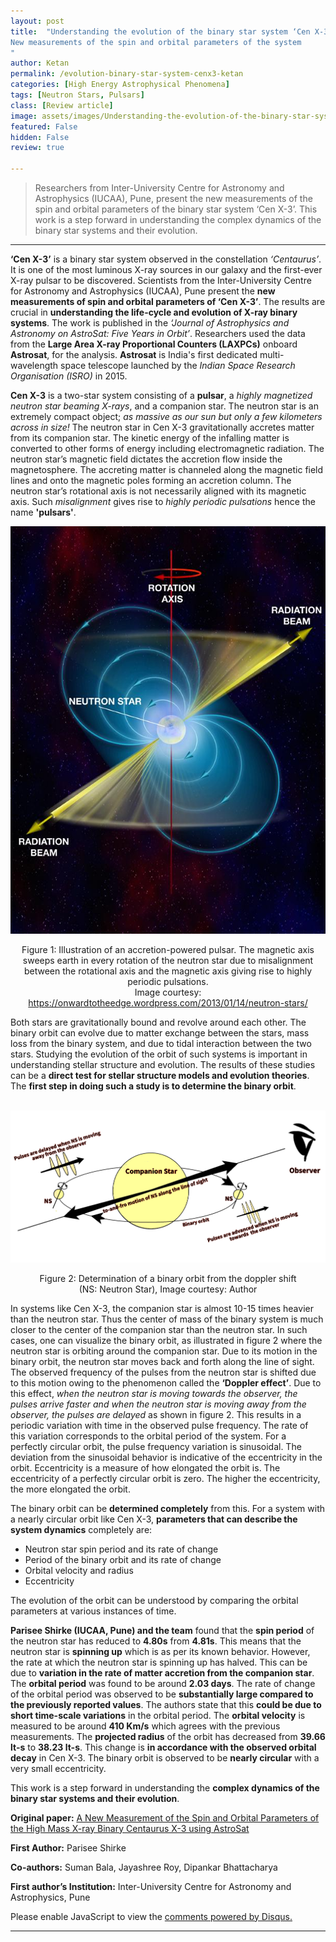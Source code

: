 ```yaml
---
layout: post
title:  "Understanding the evolution of the binary star system ‘Cen X-3’:
New measurements of the spin and orbital parameters of the system
"
author: Ketan
permalink: /evolution-binary-star-system-cenx3-ketan
categories: [High Energy Astrophysical Phenomena]
tags: [Neutron Stars, Pulsars]
class: [Review article]
image: assets/images/Understanding-the-evolution-of-the-binary-star-system-Cen-X-3-ketan-images/image_cover.png
featured: False
hidden: False
review: true

---
```

>Researchers from Inter-University Centre for Astronomy and Astrophysics (IUCAA), Pune, present the new measurements of the spin and orbital parameters of the binary star system ‘Cen X-3’. This work is a step forward in understanding the complex dynamics of the binary star systems and their evolution.
>
---

**‘Cen X-3’** is a binary star system observed in the constellation *‘Centaurus’*. It is one of the most luminous X-ray sources in our galaxy and the first-ever X-ray pulsar to be discovered.
Scientists from the Inter-University Centre for Astronomy and Astrophysics (IUCAA), Pune present the **new measurements of spin and orbital parameters of ‘Cen X-3’**. The results are crucial in **understanding the life-cycle and evolution of X-ray binary systems**. The work is published in the *‘Journal of Astrophysics and Astronomy on AstroSat: Five Years in Orbit’*. Researchers used the data from the **Large Area X-ray Proportional Counters (LAXPCs)** onboard **Astrosat**, for the analysis. **Astrosat** is India's first dedicated multi-wavelength space telescope launched by the *Indian Space Research Organisation (ISRO)* in 2015.

**Cen X-3** is a two-star system consisting of a **pulsar**, a *highly magnetized neutron star beaming X-rays*, and a companion star. The neutron star is an extremely compact object; *as massive as our sun but only a few kilometers across in size!* The neutron star in Cen X-3 gravitationally accretes matter from its companion star. The kinetic energy of the infalling matter is converted to other forms of energy including electromagnetic radiation. The neutron star’s magnetic field dictates the accretion flow inside the magnetosphere. The accreting matter is channeled along the magnetic field lines and onto the magnetic poles forming an accretion column. The neutron star’s rotational axis is not necessarily aligned with its magnetic axis. Such *misalignment* gives rise to *highly periodic pulsations* hence the name **'pulsars'**.

![A new image here](../assets/images/Understanding-the-evolution-of-the-binary-star-system-Cen-X-3-ketan-images/image1.jpg)
<p align = "center"> Figure 1: Illustration of an accretion-powered pulsar. The magnetic axis sweeps earth in every rotation of the neutron star due to misalignment between the rotational axis and the magnetic axis giving rise to highly periodic pulsations.<br>
Image courtesy: <a href="https://onwardtotheedge.wordpress.com/2013/01/14/neutron-stars/">https://onwardtotheedge.wordpress.com/2013/01/14/neutron-stars/</a>
</p>

Both stars are gravitationally bound and revolve around each other. The binary orbit can evolve due to matter exchange between the stars, mass loss from the binary system, and due to tidal interaction between the two stars. Studying the evolution of the orbit of such systems is important in understanding stellar structure and evolution. The results of these studies can be a **direct test for stellar structure models and evolution theories**. The **first step in doing such a study is to determine the binary orbit**. <br><br>



![A new image here](../assets/images/Understanding-the-evolution-of-the-binary-star-system-Cen-X-3-ketan-images/image2.png)
<p align = "center">
Figure 2: Determination of a binary orbit from the doppler shift <br>(NS: Neutron Star), Image courtesy: Author
</p>

In systems like Cen X-3, the companion star is almost 10-15 times heavier than the neutron star. Thus the center of mass of the binary system is much closer to the center of the companion star than the neutron star. In such cases, one can visualize the binary orbit, as illustrated in figure 2 where the neutron star is orbiting around the companion star.  Due to its motion in the binary orbit, the neutron star moves back and forth along the line of sight. The observed frequency of the pulses from the neutron star is shifted due to this motion owing to the phenomenon called the **‘Doppler effect’**. Due to this effect, *when the neutron star is moving towards the observer, the pulses arrive faster and when the neutron star is moving away from the observer, the pulses are delayed* as shown in figure 2.
This results in a periodic variation with time in the observed pulse frequency. The rate of this variation corresponds to the orbital period of the system. For a perfectly circular orbit, the pulse frequency variation is sinusoidal. The deviation from the sinusoidal behavior is indicative of the eccentricity in the orbit. Eccentricity is a measure of how elongated the orbit is. The eccentricity of a perfectly circular orbit is zero. The higher the eccentricity, the more elongated the orbit.

The binary orbit can be **determined completely** from this. For a system with a nearly circular orbit like Cen X-3, **parameters that can describe the system dynamics** completely are:

- Neutron star spin period and its rate of change
- Period of the binary orbit and its rate of change
- Orbital velocity and radius
- Eccentricity

The evolution of the orbit can be understood by comparing the orbital parameters at various instances of time.

**Parisee Shirke (IUCAA, Pune) and the team** found that the **spin period** of the neutron star has reduced to **4.80s** from **4.81s**. This means that the neutron star is **spinning up** which is as per its known behavior. However, the rate at which the neutron star is spinning up has halved. This can be due to **variation in the rate of matter accretion from the companion star**. The **orbital period** was found to be around **2.03 days**. The rate of change of the orbital period was observed to be **substantially large compared to the previously reported values**. The authors state that this **could be due to short time-scale variations** in the orbital period. The **orbital velocity** is measured to be around **410 Km/s** which agrees with the previous measurements. The **projected radius** of the orbit has decreased from **39.66 lt-s** to **38.23 lt-s**. This change is **in accordance with the observed orbital decay** in Cen X-3. The binary orbit is observed to be **nearly circular** with a very small eccentricity.

This work is a step forward in understanding the **complex dynamics of the binary star systems and their evolution**.

**Original paper:**
<a href="https://ui.adsabs.harvard.edu/abs/2021JApA...42...58S/abstract" target="_blank"> A New Measurement of the Spin and Orbital Parameters of the High Mass X-ray Binary Centaurus X-3 using AstroSat</a>

**First Author:** Parisee Shirke

**Co-authors:** Suman Bala, Jayashree Roy, Dipankar Bhattacharya

**First author’s Institution:** Inter-University Centre for Astronomy and Astrophysics, Pune

<div id="disqus_thread"></div>
<script>
    /**
    *  RECOMMENDED CONFIGURATION VARIABLES: EDIT AND UNCOMMENT THE SECTION BELOW TO INSERT DYNAMIC VALUES FROM YOUR PLATFORM OR CMS.
    *  LEARN WHY DEFINING THESE VARIABLES IS IMPORTANT: https://disqus.com/admin/universalcode/#configuration-variables    */
    /*
    var disqus_config = function () {
    this.page.url = PAGE_URL;  // Replace PAGE_URL with your page's canonical URL variable
    this.page.identifier = PAGE_IDENTIFIER; // Replace PAGE_IDENTIFIER with your page's unique identifier variable
    };
    */
    (function() { // DON'T EDIT BELOW THIS LINE
    var d = document, s = d.createElement('script');
    s.src = 'https://cosmicvarta-in.disqus.com/embed.js';
    s.setAttribute('data-timestamp', +new Date());
    (d.head || d.body).appendChild(s);
    })();
</script>
<noscript>Please enable JavaScript to view the <a href="https://disqus.com/?ref_noscript">comments powered by Disqus.</a></noscript>

---
